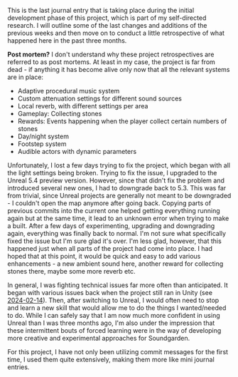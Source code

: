 This is the last journal entry that is taking place during the initial development phase of this project, which is part of my self-directed research. I will outline some of the last changes and additions of the previous weeks and then move on to conduct a little retrospective of what happened here in the past three months.







**Post mortem?**
I don't understand why these project retrospectives are referred to as post mortems. At least in my case, the project is far from dead - if anything it has become alive only now that all the relevant systems are in place:
- Adaptive procedural music system
- Custom attenuation settings for different sound sources
- Local reverb, with different settings per area
- Gameplay: Collecting stones
- Rewards: Events happening when the player collect certain numbers of stones
- Day/night system
- Footstep system
- Audible actors with dynamic parameters


Unfortunately, I lost a few days trying to fix the project, which began with all the light settings being broken. Trying to fix the issue, I upgraded to the Unreal 5.4 preview version. However, since that didn't fix the problem and introduced several new ones, I had to downgrade back to 5.3. This was far from trivial, since Unreal projects are generally not meant to be downgraded - I couldn't open the map anymore after going back. Copying parts of previous commits into the current one helped getting everything running again but at the same time, it lead to an unknown error when trying to make a built. After a few days of experimenting, upgrading and downgrading again, everything was finally back to normal. I'm not sure what specifically fixed the issue but I'm sure glad it's over. I'm less glad, however, that this happened just when all parts of the project had come into place. I had hoped that at this point, it would be quick and easy to add various enhancements - a new ambient sound here, another reward for collecting stones there, maybe some more reverb etc.

In general, I was fighting technical issues far more often than anticipated. It began with various issues back when the project still ran in Unity (see [2024-02-14](2024-02-14.md)). Then, after switching to Unreal, I would often need to stop and learn a new skill that would allow me to do the things I wanted/needed to do. While I can safely say that I am now much more confident in using Unreal than I was three months ago, I'm also under the impression that these intermittent bouts of forced learning were in the way of developing more creative and experimental approaches for Soundgarden.


For this project, I have not only been utilizing commit messages for the first time, I used them quite extensively, making them more like mini journal entries.